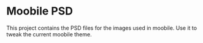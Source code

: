 Moobile PSD
================================================================================

This project contains the PSD files for the images used in moobile. Use it to tweak the current moobile theme.
